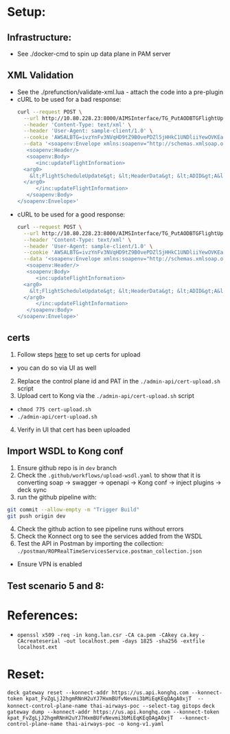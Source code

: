 # Setup:

## Infrastructure:
- See ./docker-cmd to spin up data plane in PAM server

## XML Validation
- See the ./prefunction/validate-xml.lua - attach the code into a pre-plugin
- cURL to be used for a bad response:
  ```bash
  curl --request POST \
    --url http://10.80.228.23:8000/AIMSInterface/TG_PutAODBTGFlightUpdateService/TG_PutAODBTGFlightUpdateServiceImpl \
    --header 'Content-Type: text/xml' \
    --header 'User-Agent: sample-client/1.0' \
    --cookie 'AWSALBTG=ivzYnFv3NVqHD9tZ9B0vePDZl5jHHkC1UNDliiYewOVKEaSpR0jKJb4q7kPnF%2BJ0R9LyLYzJFECpcLRinnVGJJVZDW8N3Xy5UeSFk2Qr6dDnRmqizw7XSfxixiZgBAjyq4tksvdxXzl8vGvk4gGh7emLh2LC%2BbyC3RUSA8veSoCyWzNhcUQ%3D; AWSALB=RfusiZP6Sf44zJ3CJKzljzohHPpQsi1RXKlDavpWUVHBY54s3n4Df9J2fOT7lhyGsfv2imSD%2FwTnquFA16VKCXWyHFLjK93mTZCKUQQNHSTrMbGN8zfrOvEBtMJU; unknowncookie=!FR8PbOq9%2B%2FYAR0NuMK3Ev9HrDtkQIxmiE%2FB4OCkQIuPQSSJuPYIf3yycmbMwFGQVmEBjPHOsvDW%2F8NWnYIWC0cWqzm3O01UbipmmQow4BTQO' \
    --data '<soapenv:Envelope xmlns:soapenv="http://schemas.xmlsoap.org/soap/envelope/" xmlns:inc="http://incoming.as.tg/">
     <soapenv:Header/>
     <soapenv:Body>
        <inc:updateFlightInformation>
    <arg0>
      &lt;FlightScheduleUpdate&gt; &lt;HeaderData&gt; &lt;ADID&gt;A&lt;/ADID&gt; &lt;STOAD&gt;20240902&lt;/STOAD&gt; &lt;STOAT&gt;0950&lt;/STOAT&gt; &lt;ATYP&gt;U&lt;/ATYP&gt; &lt;/HeaderData&gt; &lt;MessageData&gt; &lt;GTA1&gt;G3&lt;/GTA1&gt; &lt;GA1BD&gt;20240902&lt;/GA1BD&gt; &lt;GA1BT&gt;0948&lt;/GA1BT&gt; &lt;GA1ED&gt;20240902&lt;/GA1ED&gt; &lt;GA1ET&gt;1103&lt;/GA1ET&gt; &lt;URNO&gt;9007453845&lt;/URNO&gt; &lt;/MessageData&gt; &lt;/FlightScheduleUpdate&gt;
    </arg0>
        </inc:updateFlightInformation>
     </soapenv:Body>
  </soapenv:Envelope>'
  ```
- cURL to be used for a good response:
  ```bash
  curl --request POST \
    --url http://10.80.228.23:8000/AIMSInterface/TG_PutAODBTGFlightUpdateService/TG_PutAODBTGFlightUpdateServiceImpl \
    --header 'Content-Type: text/xml' \
    --header 'User-Agent: sample-client/1.0' \
    --cookie 'AWSALBTG=ivzYnFv3NVqHD9tZ9B0vePDZl5jHHkC1UNDliiYewOVKEaSpR0jKJb4q7kPnF%2BJ0R9LyLYzJFECpcLRinnVGJJVZDW8N3Xy5UeSFk2Qr6dDnRmqizw7XSfxixiZgBAjyq4tksvdxXzl8vGvk4gGh7emLh2LC%2BbyC3RUSA8veSoCyWzNhcUQ%3D; AWSALB=RfusiZP6Sf44zJ3CJKzljzohHPpQsi1RXKlDavpWUVHBY54s3n4Df9J2fOT7lhyGsfv2imSD%2FwTnquFA16VKCXWyHFLjK93mTZCKUQQNHSTrMbGN8zfrOvEBtMJU; unknowncookie=!FR8PbOq9%2B%2FYAR0NuMK3Ev9HrDtkQIxmiE%2FB4OCkQIuPQSSJuPYIf3yycmbMwFGQVmEBjPHOsvDW%2F8NWnYIWC0cWqzm3O01UbipmmQow4BTQO' \
    --data '<soapenv:Envelope xmlns:soapenv="http://schemas.xmlsoap.org/soap/envelope/" xmlns:inc="http://incoming.as.tg/">
     <soapenv:Header/>
     <soapenv:Body>
        <inc:updateFlightInformation>
    <arg0>
      &lt;FlightScheduleUpdate&gt; &lt;HeaderData&gt; &lt;ADID&gt;A&lt;/ADID&gt; &lt;FLNO&gt;TG 633&lt;/FLNO&gt; &lt;STOAD&gt;20240902&lt;/STOAD&gt; &lt;STOAT&gt;0950&lt;/STOAT&gt; &lt;ATYP&gt;U&lt;/ATYP&gt; &lt;/HeaderData&gt; &lt;MessageData&gt; &lt;GTA1&gt;G3&lt;/GTA1&gt; &lt;GA1BD&gt;20240902&lt;/GA1BD&gt; &lt;GA1BT&gt;0948&lt;/GA1BT&gt; &lt;GA1ED&gt;20240902&lt;/GA1ED&gt; &lt;GA1ET&gt;1103&lt;/GA1ET&gt; &lt;URNO&gt;9007453845&lt;/URNO&gt; &lt;/MessageData&gt; &lt;/FlightScheduleUpdate&gt;
    </arg0>
        </inc:updateFlightInformation>
     </soapenv:Body>
  </soapenv:Envelope>'
  ```

## certs
1. Follow steps [here](https://support.konghq.com/support/s/article/How-to-setup-Kong-to-serve-an-SSL-certificate-for-API-requests) to set up certs for upload
  - you can do so via UI as well
2. Replace the control plane id and PAT in the `./admin-api/cert-upload.sh` script
3. Upload cert to Kong via the `./admin-api/cert-upload.sh` script
  - `chmod 775 cert-upload.sh`
  - `./admin-api/cert-upload.sh`
4. Verify in UI that cert has been uploaded

## Import WSDL to Kong conf
1. Ensure github repo is in `dev` branch
2. Check the `.github/workflows/upload-wsdl.yaml` to show that it is converting soap -> swagger -> openapi -> Kong conf -> inject plugins -> deck sync
3. run the github pipeline with:
  ```bash
  git commit --allow-empty -m "Trigger Build"
  git push origin dev
  ```
4. Check the github action to see pipeline runs without errors
5. Check the Konnect org to see the services added from the WSDL
6. Test the API in Postman by importing the collection: `./postman/ROPRealTimeServicesService.postman_collection.json`
  - Ensure VPN is enabled

## Test scenario 5 and 8:


# References:
- `openssl x509 -req -in kong.lan.csr -CA ca.pem -CAkey ca.key -CAcreateserial -out localhost.pem -days 1825 -sha256 -extfile localhost.ext`

# Reset:
`deck gateway reset --konnect-addr https://us.api.konghq.com --konnect-token kpat_FvZgLjJ2hgmRNnH2uYJ7HxmBUfvNevmi3bMiEqKEqOAgA0xjT  --konnect-control-plane-name thai-airways-poc --select-tag gitops`
`deck gateway dump --konnect-addr https://us.api.konghq.com --konnect-token kpat_FvZgLjJ2hgmRNnH2uYJ7HxmBUfvNevmi3bMiEqKEqOAgA0xjT  --konnect-control-plane-name thai-airways-poc -o kong-v1.yaml`
